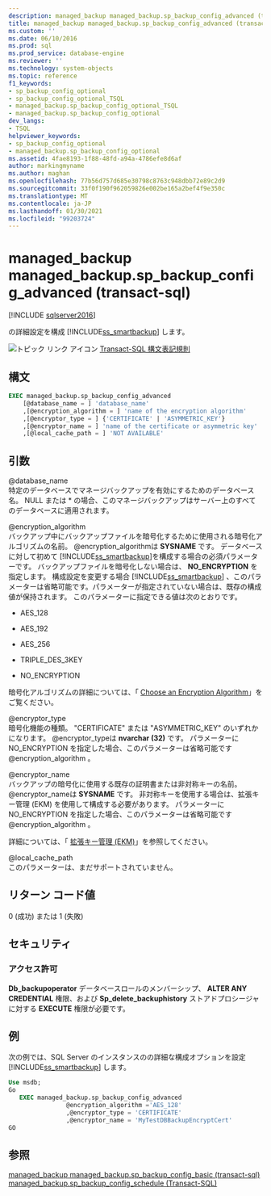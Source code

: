 ```yaml
---
description: managed_backup managed_backup.sp_backup_config_advanced (transact-sql)
title: managed_backup managed_backup.sp_backup_config_advanced (transact-sql) |Microsoft Docs
ms.custom: ''
ms.date: 06/10/2016
ms.prod: sql
ms.prod_service: database-engine
ms.reviewer: ''
ms.technology: system-objects
ms.topic: reference
f1_keywords:
- sp_backup_config_optional
- sp_backup_config_optional_TSQL
- managed_backup.sp_backup_config_optional_TSQL
- managed_backup.sp_backup_config_optional
dev_langs:
- TSQL
helpviewer_keywords:
- sp_backup_config_optional
- managed_backup.sp_backup_config_optional
ms.assetid: 4fae8193-1f88-48fd-a94a-4786efe8d6af
author: markingmyname
ms.author: maghan
ms.openlocfilehash: 77b56d757d685e30798c8763c948dbb72e89c2d9
ms.sourcegitcommit: 33f0f190f962059826e002be165a2bef4f9e350c
ms.translationtype: MT
ms.contentlocale: ja-JP
ms.lasthandoff: 01/30/2021
ms.locfileid: "99203724"
---
```

# <a name="managed_backupsp_backup_config_advanced-transact-sql"></a>managed_backup managed_backup.sp_backup_config_advanced (transact-sql)
[!INCLUDE [sqlserver2016](../../includes/applies-to-version/sqlserver2016.md)]

  の詳細設定を構成 [!INCLUDE[ss_smartbackup](../../includes/ss-smartbackup-md.md)] します。  
  
 ![トピック リンク アイコン](../../database-engine/configure-windows/media/topic-link.gif "トピック リンク アイコン") [Transact-SQL 構文表記規則](../../t-sql/language-elements/transact-sql-syntax-conventions-transact-sql.md)  
  
## <a name="syntax"></a>構文  
  
```sql  
EXEC managed_backup.sp_backup_config_advanced   
    [@database_name = ] 'database_name'  
    ,[@encryption_algorithm = ] 'name of the encryption algorithm'  
    ,[@encryptor_type = ] {'CERTIFICATE' | 'ASYMMETRIC_KEY'}  
    ,[@encryptor_name = ] 'name of the certificate or asymmetric key'  
    ,[@local_cache_path = ] 'NOT AVAILABLE'  
```  
  
##  <a name="arguments"></a><a name="Arguments"></a> 引数  
 @database_name  
 特定のデータベースでマネージバックアップを有効にするためのデータベース名。 NULL または * の場合、このマネージバックアップはサーバー上のすべてのデータベースに適用されます。  
  
 @encryption_algorithm  
 バックアップ中にバックアップファイルを暗号化するために使用される暗号化アルゴリズムの名前。 @encryption_algorithmは **SYSNAME** です。 データベースに対して初めて [!INCLUDE[ss_smartbackup](../../includes/ss-smartbackup-md.md)]を構成する場合の必須パラメーターです。 バックアップファイルを暗号化しない場合は、 **NO_ENCRYPTION** を指定します。 構成設定を変更する場合 [!INCLUDE[ss_smartbackup](../../includes/ss-smartbackup-md.md)] 、このパラメーターは省略可能です。パラメーターが指定されていない場合は、既存の構成値が保持されます。 このパラメーターに指定できる値は次のとおりです。  
  
-   AES_128  
  
-   AES_192  
  
-   AES_256  
  
-   TRIPLE_DES_3KEY  
  
-   NO_ENCRYPTION  
  
 暗号化アルゴリズムの詳細については、「 [Choose an Encryption Algorithm](../../relational-databases/security/encryption/choose-an-encryption-algorithm.md)」をご覧ください。  
  
 @encryptor_type  
 暗号化機能の種類。 "CERTIFICATE" または "ASYMMETRIC_KEY" のいずれかになります。 @encryptor_typeは **nvarchar (32)** です。 パラメーターに NO_ENCRYPTION を指定した場合、このパラメーターは省略可能です @encryption_algorithm 。  
  
 @encryptor_name  
 バックアップの暗号化に使用する既存の証明書または非対称キーの名前。 @encryptor_nameは **SYSNAME** です。 非対称キーを使用する場合は、拡張キー管理 (EKM) を使用して構成する必要があります。 パラメーターに NO_ENCRYPTION を指定した場合、このパラメーターは省略可能です @encryption_algorithm 。  
  
 詳細については、「 [拡張キー管理 &#40;EKM&#41;](../../relational-databases/security/encryption/extensible-key-management-ekm.md)」を参照してください。  
  
 @local_cache_path  
 このパラメーターは、まだサポートされていません。  
  
## <a name="return-code-value"></a>リターン コード値  
 0 (成功) または 1 (失敗)  
  
## <a name="security"></a>セキュリティ  
  
### <a name="permissions"></a>アクセス許可  
 **Db_backupoperator** データベースロールのメンバーシップ、 **ALTER ANY CREDENTIAL** 権限、および **Sp_delete_backuphistory** ストアドプロシージャに対する **EXECUTE** 権限が必要です。  
  
## <a name="examples"></a>例  
 次の例では、SQL Server のインスタンスのの詳細な構成オプションを設定 [!INCLUDE[ss_smartbackup](../../includes/ss-smartbackup-md.md)] します。  
  
```sql
Use msdb;  
Go  
   EXEC managed_backup.sp_backup_config_advanced  
                @encryption_algorithm ='AES_128'  
                ,@encryptor_type = 'CERTIFICATE'  
                ,@encryptor_name = 'MyTestDBBackupEncryptCert'  
GO  
```  
  
## <a name="see-also"></a>参照  
 [managed_backup managed_backup.sp_backup_config_basic (transact-sql)](../../relational-databases/system-stored-procedures/managed-backup-sp-backup-config-basic-transact-sql.md)   
 [managed_backup.sp_backup_config_schedule &#40;Transact-SQL&#41;](../../relational-databases/system-stored-procedures/managed-backup-sp-backup-config-schedule-transact-sql.md)  
  
  
